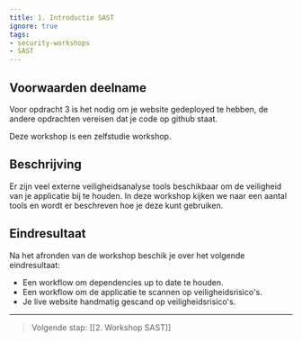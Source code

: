 ```yaml
---
title: 1. Introductie SAST
ignore: true
tags: 
- security-workshops
- SAST
---
```


## Voorwaarden deelname
Voor opdracht 3 is het nodig om je website gedeployed te hebben, de andere opdrachten vereisen dat je code op github staat.

Deze workshop is een zelfstudie workshop.

## Beschrijving
Er zijn veel externe veiligheidsanalyse tools beschikbaar om de veiligheid van je applicatie bij te houden. In deze workshop kijken we naar een aantal tools en wordt er beschreven hoe je deze kunt gebruiken.

## Eindresultaat
Na het afronden van de workshop beschik je over het volgende eindresultaat:
- Een workflow om dependencies up to date te houden.
- Een workflow om de applicatie te scannen op veiligheidsrisico's.
- Je live website handmatig gescand op veiligheidsrisico's.

---

> Volgende stap: [[2. Workshop SAST]]